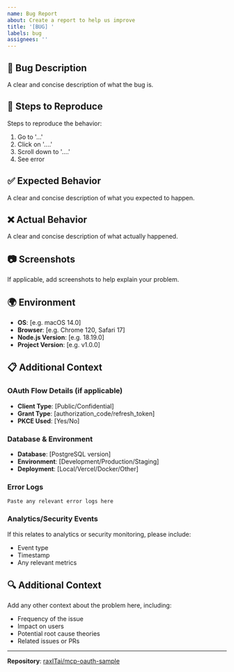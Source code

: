 ```yaml
---
name: Bug Report
about: Create a report to help us improve
title: '[BUG] '
labels: bug
assignees: ''
---
```


## 🐛 Bug Description

A clear and concise description of what the bug is.

## 🔄 Steps to Reproduce

Steps to reproduce the behavior:
1. Go to '...'
2. Click on '....'
3. Scroll down to '....'
4. See error

## ✅ Expected Behavior

A clear and concise description of what you expected to happen.

## ❌ Actual Behavior

A clear and concise description of what actually happened.

## 📷 Screenshots

If applicable, add screenshots to help explain your problem.

## 🌍 Environment

- **OS**: [e.g. macOS 14.0]
- **Browser**: [e.g. Chrome 120, Safari 17]
- **Node.js Version**: [e.g. 18.19.0]
- **Project Version**: [e.g. v1.0.0]

## 📋 Additional Context

### OAuth Flow Details (if applicable)
- **Client Type**: [Public/Confidential]
- **Grant Type**: [authorization_code/refresh_token]
- **PKCE Used**: [Yes/No]

### Database & Environment
- **Database**: [PostgreSQL version]
- **Environment**: [Development/Production/Staging]
- **Deployment**: [Local/Vercel/Docker/Other]

### Error Logs
```
Paste any relevant error logs here
```

### Analytics/Security Events
If this relates to analytics or security monitoring, please include:
- Event type
- Timestamp
- Any relevant metrics

## 🔍 Additional Context

Add any other context about the problem here, including:
- Frequency of the issue
- Impact on users
- Potential root cause theories
- Related issues or PRs

---

**Repository**: [raxITai/mcp-oauth-sample](https://github.com/raxITai/mcp-oauth-sample)